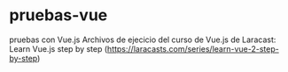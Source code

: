 # pruebas-vue
pruebas con Vue.js
Archivos de ejecicio del curso de Vue.js de Laracast: Learn Vue.js step by step (https://laracasts.com/series/learn-vue-2-step-by-step)
